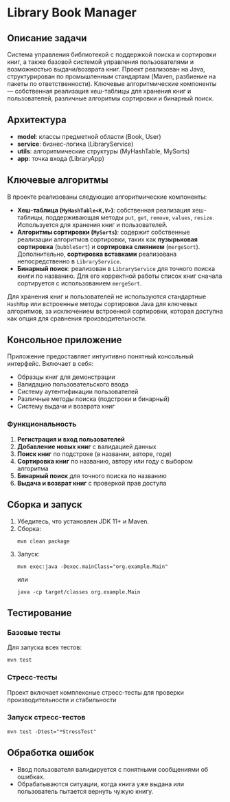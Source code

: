 # Library Book Manager

## Описание задачи
Система управления библиотекой с поддержкой поиска и сортировки книг, а также базовой системой управления пользователями и возможностью выдачи/возврата книг. Проект реализован на Java, структурирован по промышленным стандартам (Maven, разбиение на пакеты по ответственности). Ключевые алгоритмические компоненты — собственная реализация хеш-таблицы для хранения книг и пользователей, различные алгоритмы сортировки и бинарный поиск.

## Архитектура
- **model**: классы предметной области (Book, User)
- **service**: бизнес-логика (LibraryService)
- **utils**: алгоритмические структуры (MyHashTable, MySorts)
- **app**: точка входа (LibraryApp)

## Ключевые алгоритмы
В проекте реализованы следующие алгоритмические компоненты:
- **Хеш-таблица (`MyHashTable<K,V>`)**: собственная реализация хеш-таблицы, поддерживающая методы `put`, `get`, `remove`, `values`, `resize`. Используется для хранения книг и пользователей.
- **Алгоритмы сортировки (`MySorts`)**: содержит собственные реализации алгоритмов сортировки, таких как **пузырьковая сортировка** (`bubbleSort`) и **сортировка слиянием** (`mergeSort`). Дополнительно, **сортировка вставками** реализована непосредственно в `LibraryService`.
- **Бинарный поиск**: реализован в `LibraryService` для точного поиска книги по названию. Для его корректной работы список книг сначала сортируется с использованием `mergeSort`.

Для хранения книг и пользователей не используются стандартные `HashMap` или встроенные методы сортировки Java для ключевых алгоритмов, за исключением встроенной сортировки, которая доступна как опция для сравнения производительности.

## Консольное приложение
Приложение предоставляет интуитивно понятный консольный интерфейс. Включает в себя:
- Образцы книг для демонстрации
- Валидацию пользовательского ввода
- Систему аутентификации пользователей
- Различные методы поиска (подстроки и бинарный)
- Систему выдачи и возврата книг

### Функциональность
1. **Регистрация и вход пользователей**
2. **Добавление новых книг** с валидацией данных
3. **Поиск книг** по подстроке (в названии, авторе, годе)
4. **Сортировка книг** по названию, автору или году с выбором алгоритма
5. **Бинарный поиск** для точного поиска по названию
6. **Выдача и возврат книг** с проверкой прав доступа

## Сборка и запуск
1. Убедитесь, что установлен JDK 11+ и Maven.
2. Сборка: 
   ```
   mvn clean package
   ```
3. Запуск:
   ```
   mvn exec:java -Dexec.mainClass="org.example.Main"
   ```
   или
   ```
   java -cp target/classes org.example.Main
   ```

## Тестирование

### Базовые тесты
Для запуска всех тестов:
```
mvn test
```

### Стресс-тесты
Проект включает комплексные стресс-тесты для проверки производительности и стабильности

### Запуск стресс-тестов
```
mvn test -Dtest="*StressTest"
```

## Обработка ошибок
- Ввод пользователя валидируется с понятными сообщениями об ошибках.
- Обрабатываются ситуации, когда книга уже выдана или пользователь пытается вернуть чужую книгу.
